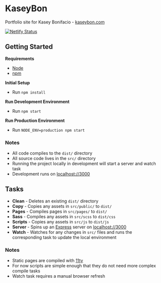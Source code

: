 KaseyBon
========

Portfolio site for Kasey Bonifacio - [kaseybon.com](http://kaseybon.com)

[![Netlify Status](https://api.netlify.com/api/v1/badges/01f76de9-e428-480f-b8c7-94574d6ec54f/deploy-status)](https://app.netlify.com/sites/kaseybon/deploys)

## Getting Started
**Requirements**
* [Node](https://nodejs.org/en/)
* [npm](https://www.npmjs.com/)

**Initial Setup**
* Run `npm install`

**Run Development Environment**
* Run `npm start`

**Run Production Environment**
* Run `NODE_ENV=production npm start`

### Notes
* All code compiles to the `dist/` directory
* All source code lives in the `src/` directory
* Running the project locally in development will start a server and watch task
* Development runs on [localhost://3000](http://localhost:3000/)

## Tasks
* **Clean** - Deletes an existing `dist/` directory
* **Copy** - Copies any assets in `src/public/` to `dist/`
* **Pages** - Compiles pages in `src/pages/` to `dist/`
* **Sass** - Compiles any assets in `src/scss` to `dist/css`
* **Scripts** - Copies any assets in `src/js` to `dist/js`
* **Server** - Spins up an [Express](https://expressjs.com/) server on [localhost://3000](http://localhost:3000/)
* **Watch** - Watches for any changes in `src/` files and runs the corresponding task to update the local environment

### Notes
* Static pages are compiled with [11ty](https://www.11ty.dev/)
* For now scripts are simple enough that they do not need more complex compile tasks
* Watch task requires a manual browser refresh
